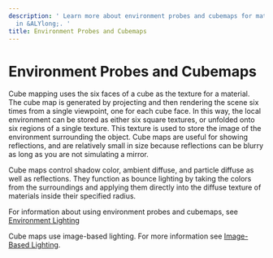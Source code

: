 ```yaml
---
description: ' Learn more about environment probes and cubemaps for material shaders
  in &ALYlong;. '
title: Environment Probes and Cubemaps
---
```

# Environment Probes and Cubemaps<a name="mat-shaders-environment-probes-intro"></a>

Cube mapping uses the six faces of a cube as the texture for a material\. The cube map is generated by projecting and then rendering the scene six times from a single viewpoint, one for each cube face\. In this way, the local environment can be stored as either six square textures, or unfolded onto six regions of a single texture\. This texture is used to store the image of the environment surrounding the object\. Cube maps are useful for showing reflections, and are relatively small in size because reflections can be blurry as long as you are not simulating a mirror\. 

Cube maps control shadow color, ambient diffuse, and particle diffuse as well as reflections\. They function as bounce lighting by taking the colors from the surroundings and applying them directly into the diffuse texture of materials inside their specified radius\. 

For information about using environment probes and cubemaps, see [Environment Lighting](enviro-lighting-intro.md)

Cube maps use image\-based lighting\. For more information see [Image\-Based Lighting](mat-shaders-image-lighting.md)\. 